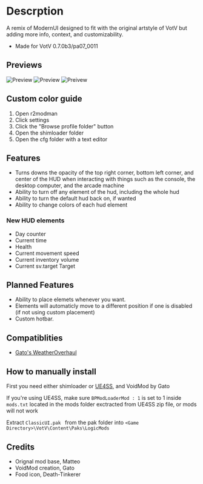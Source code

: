 # Descrption
A remix of ModernUI designed to fit with the original artstyle of VotV but adding more info, context, and customizability.
- Made for VotV 0.7.0b3/pa07_0011

## Previews
![Preview](https://github.com/RubyTheQuester/Modern-Classic-HUD/blob/main/Source%20Images/Example%202.png?raw=true)
![Preview](https://github.com/RubyTheQuester/Modern-Classic-HUD/blob/main/Source%20Images/Example%201.png?raw=true)
![Preivew](https://github.com/RubyTheQuester/Modern-Classic-HUD/blob/main/Source%20Images/Example%203.png?raw=true)

## Custom color guide ##
1) Open r2modman
2) Click settings
3) Click the "Browse profile folder" button
4) Open the shimloader folder
5) Open the cfg folder with a text editor

## Features ##
- Turns downs the opacity of the top right corner, bottom left corner, and center of the HUD when interacting with things such as the console, the desktop computer, and the arcade machine
- Ability to turn off any element of the hud, including the whole hud
- Ability to turn the default hud back on, if wanted
- Ability to change colors of each hud element

### New HUD elements ###
- Day counter
- Current time
- Health
- Current movement speed
- Current inventory volume
- Current sv.target Target

## Planned Features ##
- Ability to place elemets whenever you want.
- Elements will automaticly move to a different position if one is disabled (if not using custom placement)
- Custom hotbar.

## Compatiblities ##
- [Gato's WeatherOverhaul](https://thunderstore.io/c/voices-of-the-void/p/Gatohost/WeatherOverhaul/)

## How to manually install ##
First you need either shimloader or [UE4SS](https://github.com/UE4SS-RE/RE-UE4SS/releases/tag/v3.0.1), and VoidMod by Gato

If you're using UE4SS, make sure ` BPModLoaderMod : 1 ` is set to 1 inside ` mods.txt ` located in the mods folder exctracted from UE4SS zip file, or mods will not work

Extract  `ClassicUI.pak ` from the pak folder into ` <Game Directory>\VotV\Content\Paks\LogicMods `

## Credits ##
- Orignal mod base, Matteo
- VoidMod creation, Gato
- Food icon, Death-Tinkerer
